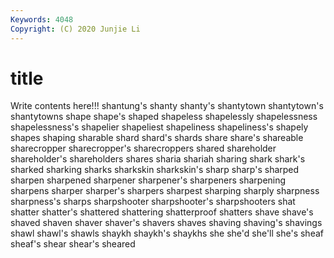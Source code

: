 ```yaml
---
Keywords: 4048
Copyright: (C) 2020 Junjie Li
---
```


# title

Write contents here!!!
shantung's 
shanty 
shanty's 
shantytown 
shantytown's
shantytowns 
shape 
shape's 
shaped 
shapeless 
shapelessly 
shapelessness 
shapelessness's 
shapelier 
shapeliest
shapeliness 
shapeliness's 
shapely 
shapes 
shaping 
sharable 
shard 
shard's 
shards 
share
share's 
shareable 
sharecropper 
sharecropper's 
sharecroppers 
shared 
shareholder 
shareholder's 
shareholders 
shares
sharia 
shariah 
sharing 
shark 
shark's 
sharked 
sharking 
sharks 
sharkskin 
sharkskin's
sharp 
sharp's 
sharped 
sharpen 
sharpened 
sharpener 
sharpener's 
sharpeners 
sharpening 
sharpens
sharper 
sharper's 
sharpers 
sharpest 
sharping 
sharply 
sharpness 
sharpness's 
sharps 
sharpshooter
sharpshooter's 
sharpshooters 
shat 
shatter 
shatter's 
shattered 
shattering 
shatterproof 
shatters 
shave
shave's 
shaved 
shaven 
shaver 
shaver's 
shavers 
shaves 
shaving 
shaving's 
shavings
shawl 
shawl's 
shawls 
shaykh 
shaykh's 
shaykhs 
she 
she'd 
she'll 
she's
sheaf 
sheaf's 
shear 
shear's 
sheared 
